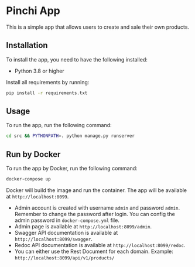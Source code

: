 # Pinchi App

This is a simple app that allows users to create and sale their own products.


## Installation

To install the app, you need to have the following installed:

- Python 3.8 or higher

Install all requirements by running:

```bash
pip install -r requirements.txt
```

## Usage

To run the app, run the following command:

```bash
cd src && PYTHONPATH=. python manage.py runserver
```

## Run by Docker

To run the app by Docker, run the following command:

```bash
docker-compose up
```

Docker will build the image and run the container. The app will be available at `http://localhost:8099`.

- Admin account is created with username `admin` and password `admin`. Remember to change the password after login. You can config the admin password in `docker-compose.yml` file.
- Admin page is available at `http://localhost:8099/admin`.
- Swagger API documentation is available at `http://localhost:8099/swagger`.
- Redoc API documentation is available at `http://localhost:8099/redoc`.
- You can either use the Rest Document for each domain. Example: `http://localhost:8099/api/v1/products/`

